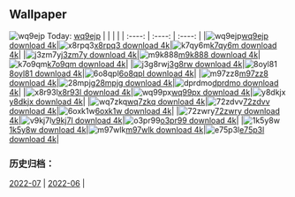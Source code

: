 ## Wallpaper
![wq9ejp](https://w.wallhaven.cc/full/wq/wallhaven-wq9ejp.jpg) Today: [wq9ejp](https://th.wallhaven.cc/small/wq/wq9ejp.jpg)
|      |      |      |
| :----: | :----: | :----: |
|![wq9ejp](https://th.wallhaven.cc/small/wq/wq9ejp.jpg)[wq9ejp download 4k](https://wallhaven.cc/w/wq9ejp)|![x8rpq3](https://th.wallhaven.cc/small/x8/x8rpq3.jpg)[x8rpq3 download 4k](https://wallhaven.cc/w/x8rpq3)|![k7qy6m](https://th.wallhaven.cc/small/k7/k7qy6m.jpg)[k7qy6m download 4k](https://wallhaven.cc/w/k7qy6m)|
|![j3zm7y](https://th.wallhaven.cc/small/j3/j3zm7y.jpg)[j3zm7y download 4k](https://wallhaven.cc/w/j3zm7y)|![m9k888](https://th.wallhaven.cc/small/m9/m9k888.jpg)[m9k888 download 4k](https://wallhaven.cc/w/m9k888)|![k7o9qm](https://th.wallhaven.cc/small/k7/k7o9qm.jpg)[k7o9qm download 4k](https://wallhaven.cc/w/k7o9qm)|
|![j3g8rw](https://th.wallhaven.cc/small/j3/j3g8rw.jpg)[j3g8rw download 4k](https://wallhaven.cc/w/j3g8rw)|![8oyl81](https://th.wallhaven.cc/small/8o/8oyl81.jpg)[8oyl81 download 4k](https://wallhaven.cc/w/8oyl81)|![6o8qpl](https://th.wallhaven.cc/small/6o/6o8qpl.jpg)[6o8qpl download 4k](https://wallhaven.cc/w/6o8qpl)|
|![m97zz8](https://th.wallhaven.cc/small/m9/m97zz8.jpg)[m97zz8 download 4k](https://wallhaven.cc/w/m97zz8)|![28mpjg](https://th.wallhaven.cc/small/28/28mpjg.jpg)[28mpjg download 4k](https://wallhaven.cc/w/28mpjg)|![dprdmo](https://th.wallhaven.cc/small/dp/dprdmo.jpg)[dprdmo download 4k](https://wallhaven.cc/w/dprdmo)|
|![x8r93l](https://th.wallhaven.cc/small/x8/x8r93l.jpg)[x8r93l download 4k](https://wallhaven.cc/w/x8r93l)|![wq99px](https://th.wallhaven.cc/small/wq/wq99px.jpg)[wq99px download 4k](https://wallhaven.cc/w/wq99px)|![y8dkjx](https://th.wallhaven.cc/small/y8/y8dkjx.jpg)[y8dkjx download 4k](https://wallhaven.cc/w/y8dkjx)|
|![wq7zkq](https://th.wallhaven.cc/small/wq/wq7zkq.jpg)[wq7zkq download 4k](https://wallhaven.cc/w/wq7zkq)|![72zdvv](https://th.wallhaven.cc/small/72/72zdvv.jpg)[72zdvv download 4k](https://wallhaven.cc/w/72zdvv)|![6oxk1w](https://th.wallhaven.cc/small/6o/6oxk1w.jpg)[6oxk1w download 4k](https://wallhaven.cc/w/6oxk1w)|
|![72zwry](https://th.wallhaven.cc/small/72/72zwry.jpg)[72zwry download 4k](https://wallhaven.cc/w/72zwry)|![v9kj7l](https://th.wallhaven.cc/small/v9/v9kj7l.jpg)[v9kj7l download 4k](https://wallhaven.cc/w/v9kj7l)|![o3pr99](https://th.wallhaven.cc/small/o3/o3pr99.jpg)[o3pr99 download 4k](https://wallhaven.cc/w/o3pr99)|
|![1k5y8w](https://th.wallhaven.cc/small/1k/1k5y8w.jpg)[1k5y8w download 4k](https://wallhaven.cc/w/1k5y8w)|![m97wlk](https://th.wallhaven.cc/small/m9/m97wlk.jpg)[m97wlk download 4k](https://wallhaven.cc/w/m97wlk)|![e75p3l](https://th.wallhaven.cc/small/e7/e75p3l.jpg)[e75p3l download 4k](https://wallhaven.cc/w/e75p3l)|

### 历史归档：
[2022-07](https://github.com/april-projects/april-wallpaper/tree/main/picture/2022-07/) | [2022-06](https://github.com/april-projects/april-wallpaper/tree/main/picture/2022-06/) | 